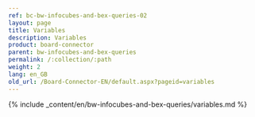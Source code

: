 ```yaml
---
ref: bc-bw-infocubes-and-bex-queries-02
layout: page
title: Variables
description: Variables
product: board-connector
parent: bw-infocubes-and-bex-queries
permalink: /:collection/:path
weight: 2
lang: en_GB
old_url: /Board-Connector-EN/default.aspx?pageid=variables
---
```

{% include _content/en/bw-infocubes-and-bex-queries/variables.md %}